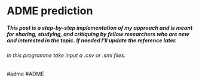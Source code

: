 # ADME prediction


##### This post is a step-by-step implementation of my approach and is meant for sharing, studying, and critiquing by fellow researchers who are new and interested in the topic. If needed I'll update the reference later. 
<!-- ### Features

- Lipinski druglikeness function added. [Please check Wikipedia](https://en.wikipedia.org/wiki/Lipinski%27s_rule_of_five)
- Ghose(prefer) druglikeness function added. [Please check the paper](https://github.com/santuchal/adme_predection/blob/master/ref/ghose1999.pdf)
- Ghose druglikeness function added[Please check the paper](https://github.com/santuchal/adme_predection/blob/master/ref/ghose1999.pdf)
- Egan druglikeness function added[Please check the paper](https://github.com/santuchal/adme_predection/blob/master/ref/egan2000.pdf)
- Muegge druglikeness function added[Please check the paper](https://github.com/santuchal/adme_predection/blob/master/ref/muegge2001.pdf)
- Veber druglikeness function added [Please check the paper](https://github.com/santuchal/adme_predection/blob/master/ref/veber2002.pdf) -->

###### In this programme take input a .csv or .smi files.

 #adme #ADME 

